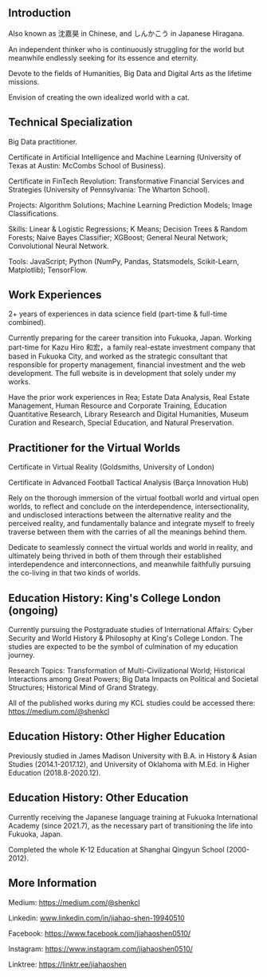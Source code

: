 ## Introduction

Also known as 沈嘉昊 in Chinese, and しんかこう in Japanese Hiragana. 

An independent thinker who is continuously struggling for the world but meanwhile endlessly seeking for its essence and eternity. 

Devote to the fields of Humanities, Big Data and Digital Arts as the lifetime missions. 

Envision of creating the own idealized world with a cat. 

## Technical Specialization

Big Data practitioner. 

Certificate in Artificial Intelligence and Machine Learning (University of Texas at Austin: McCombs School of Business).

Certificate in FinTech Revolution: Transformative Financial Services and Strategies (University of Pennsylvania: The Wharton School).

Projects: Algorithm Solutions; Machine Learning Prediction Models; Image Classifications.

Skills: Linear & Logistic Regressions; K Means; Decision Trees & Random Forests; Naive Bayes Classifier; XGBoost; General Neural Network; Convolutional Neural Network.

Tools: JavaScript; Python (NumPy, Pandas, Statsmodels, Scikit-Learn, Matplotlib); TensorFlow.

## Work Experiences
2+ years of experiences in data science field (part-time & full-time combined).

Currently preparing for the career transition into Fukuoka, Japan.
Working part-time for Kazu Hiro 和宏，a family real-estate investment company that based in Fukuoka City, and worked as the strategic consultant that responsible for property management, financial investment and the web development. The full website is in development that solely under my works. 

Have the prior work experiences in Rea; Estate Data Analysis, Real Estate Management, Human Resource and Corporate Training, Education Quantitative Research, Library Research and Digital Humanities, Museum Curation and Research, Special Education, and Natural Preservation.

## Practitioner for the Virtual Worlds
Certificate in Virtual Reality (Goldsmiths, University of London)

Certificate in Advanced Football Tactical Analysis (Barça Innovation Hub)

Rely on the thorough immersion of the virtual football world and virtual open worlds, to reflect and conclude on the interdependence, intersectionality, and undisclosed interactions between the alternative reality and the perceived reality, and fundamentally balance and integrate myself to freely traverse between them with the carries of all the meanings behind them. 

Dedicate to seamlessly connect the virtual worlds and world in reality, and ultimately being thrived in both of them through their established interdependence and interconnections, and meanwhile faithfully pursuing the co-living in that two kinds of worlds.

## Education History: King's College London (ongoing)
Currently pursuing the Postgraduate studies of 
International Affairs: Cyber Security and World History & Philosophy at King's College London.
The studies are expected to be the symbol of culmination of my education journey. 

Research Topics: Transformation of Multi-Civilizational World; Historical Interactions among Great Powers; Big Data Impacts on Political and Societal Structures;
Historical Mind of Grand Strategy.

All of the published works during my KCL studies could be accessed there: https://medium.com/@shenkcl

## Education History: Other Higher Education

Previously studied in James Madison University with B.A. in History & Asian Studies (2014.1-2017.12), and University of Oklahoma with M.Ed. in Higher Education (2018.8-2020.12).

## Education History: Other Education
Currently receiving the Japanese language training at Fukuoka International Academy (since 2021.7), as the necessary part of transitioning the life into Fukuoka, Japan. 

Completed the whole K-12 Education at Shanghai Qingyun School (2000-2012).


## More Information

Medium:  https://medium.com/@shenkcl

Linkedin: www.linkedin.com/in/jiahao-shen-19940510

Facebook: https://www.facebook.com/jiahaoshen0510/

Instagram: https://www.instagram.com/jiahaoshen0510/

Linktree: https://linktr.ee/jiahaoshen
